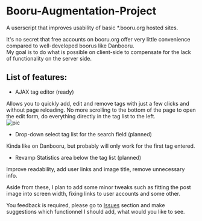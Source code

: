 # Booru-Augmentation-Project
A userscript that improves usability of basic *.booru.org hosted sites.

It's no secret that free accounts on booru.org offer very little convenience compared to well-developed boorus like Danbooru.  
  My goal is to do what is possible on client-side to compensate for the lack of functionality on the server side.
  
## List of features:

* AJAX tag editor (ready)

Allows you to quickly add, edit and remove tags with just a few clicks and without page reloading. No more scrolling to the bottom of the page to open the edit form, do everything directly in the tag list to the left.  
  ![pic](http://puu.sh/lwWff/d89ecf28d3.png)
  
* Drop-down select tag list for the search field (planned)

Kinda like on Danbooru, but probably will only work for the first tag entered. 

* Revamp Statistics area below the tag list (planned)

Improve readability, add user links and image title, remove unnecessary info.

Aside from these, I plan to add some minor tweaks such as fitting the post image into screen width, fixing links to user accounts and some other.

You feedback is required, please go to [Issues](https://github.com/Seedmanc/Booru-Augmentation-Project/issues) section and make suggestions which functionnel I should add, what would you like to see.
